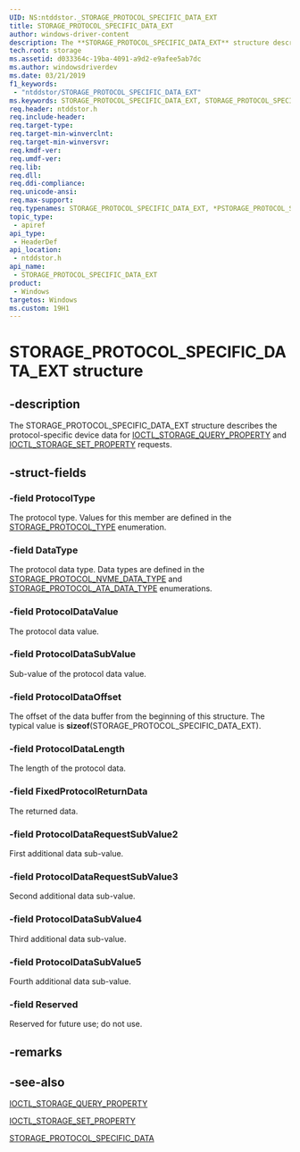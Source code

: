 ```yaml
---
UID: NS:ntddstor._STORAGE_PROTOCOL_SPECIFIC_DATA_EXT
title: STORAGE_PROTOCOL_SPECIFIC_DATA_EXT
author: windows-driver-content
description: The **STORAGE_PROTOCOL_SPECIFIC_DATA_EXT** structure describes the protocol-specific device data for IOCTL_STORAGE_QUERY_PROPERTY and IOCTL_STORAGE_SET_PROPERTY requests.
tech.root: storage
ms.assetid: d033364c-19ba-4091-a9d2-e9afee5ab7dc
ms.author: windowsdriverdev
ms.date: 03/21/2019
f1_keywords:
 - "ntddstor/STORAGE_PROTOCOL_SPECIFIC_DATA_EXT"
ms.keywords: STORAGE_PROTOCOL_SPECIFIC_DATA_EXT, STORAGE_PROTOCOL_SPECIFIC_DATA_EXT, *PSTORAGE_PROTOCOL_SPECIFIC_DATA_EXT, 
req.header: ntddstor.h
req.include-header:
req.target-type:
req.target-min-winverclnt:
req.target-min-winversvr:
req.kmdf-ver:
req.umdf-ver:
req.lib:
req.dll:
req.ddi-compliance:
req.unicode-ansi:
req.max-support:
req.typenames: STORAGE_PROTOCOL_SPECIFIC_DATA_EXT, *PSTORAGE_PROTOCOL_SPECIFIC_DATA_EXT
topic_type: 
 - apiref
api_type: 
 - HeaderDef
api_location: 
 - ntddstor.h
api_name: 
 - STORAGE_PROTOCOL_SPECIFIC_DATA_EXT
product: 
 - Windows
targetos: Windows
ms.custom: 19H1
---
```


# STORAGE_PROTOCOL_SPECIFIC_DATA_EXT structure

## -description

The STORAGE_PROTOCOL_SPECIFIC_DATA_EXT structure describes the protocol-specific device data for [IOCTL_STORAGE_QUERY_PROPERTY](https://docs.microsoft.com/windows-hardware/drivers/ddi/ntddstor/ni-ntddstor-ioctl_storage_query_property) and [IOCTL_STORAGE_SET_PROPERTY](https://docs.microsoft.com/windows-hardware/drivers/ddi/ntddstor/ni-ntddstor-ioctl_storage_set_property) requests.

## -struct-fields

### -field ProtocolType

The protocol type. Values for this member are defined in the [STORAGE_PROTOCOL_TYPE](https://docs.microsoft.com/windows-hardware/drivers/ddi/ntddstor/ne-ntddstor-_storage_protocol_type) enumeration.

### -field DataType

The protocol data type. Data types are defined in the [STORAGE_PROTOCOL_NVME_DATA_TYPE](https://docs.microsoft.com/windows-hardware/drivers/ddi/ntddstor/ne-ntddstor-_storage_protocol_nvme_data_type) and [STORAGE_PROTOCOL_ATA_DATA_TYPE](https://docs.microsoft.com/windows-hardware/drivers/ddi/ntddstor/ne-ntddstor-_storage_protocol_ata_data_type) enumerations.

### -field ProtocolDataValue

The protocol data value.

### -field ProtocolDataSubValue

Sub-value of the protocol data value.

### -field ProtocolDataOffset

The offset of the data buffer from the beginning of this structure. The typical value is **sizeof**(STORAGE_PROTOCOL_SPECIFIC_DATA_EXT).

### -field ProtocolDataLength

The length of the protocol data.

### -field FixedProtocolReturnData

The returned data.

### -field ProtocolDataRequestSubValue2

First additional data sub-value.

### -field ProtocolDataRequestSubValue3

Second additional data sub-value.

### -field ProtocolDataSubValue4

Third additional data sub-value.

### -field ProtocolDataSubValue5

Fourth additional data sub-value.

### -field Reserved

Reserved for future use; do not use.

## -remarks

## -see-also

[IOCTL_STORAGE_QUERY_PROPERTY](https://docs.microsoft.com/windows-hardware/drivers/ddi/ntddstor/ni-ntddstor-ioctl_storage_query_property)

[IOCTL_STORAGE_SET_PROPERTY](https://docs.microsoft.com/windows-hardware/drivers/ddi/ntddstor/ni-ntddstor-ioctl_storage_set_property)

[STORAGE_PROTOCOL_SPECIFIC_DATA](ns-ntddstor-_storage_protocol_specific_data.md)
